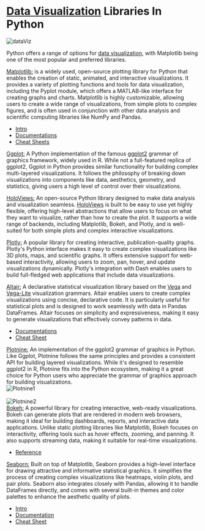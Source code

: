 # [Data Visualization](https://clauswilke.com/dataviz/) Libraries In Python <br/>
![dataViz](https://github.com/user-attachments/assets/15844d99-0612-4053-ab95-b3751d06f8df)
<br/>

Python offers a range of options for [data visualization](https://socviz.co/index.html), with Matplotlib being one of the most popular and preferred libraries. <br/>

[Matplotlib:](https://matplotlib.org/stable/index.html) is a widely used, open-source plotting library for Python that enables the creation of static, animated, and interactive visualizations. It provides a variety of plotting functions and tools for data visualization, including the Pyplot module, which offers a MATLAB-like interface for creating graphs and charts. Matplotlib is highly customizable, allowing users to create a wide range of visualizations, from simple plots to complex figures, and is often used in conjunction with other data analysis and scientific computing libraries like NumPy and Pandas. 
<br/>
-  [Intro](https://matplotlib.org/stable/tutorials/pyplot.html) 
-  [Documentations](https://matplotlib.org/stable/users/explain/quick_start.html)
-  [Cheat Sheets](https://matplotlib.org/cheatsheets/)<br/>

[Ggplot:](https://github.com/yhat/ggpy) A Python implementation of the famous [ggplot2](https://ggplot2.tidyverse.org/) grammar of graphics framework, widely used in R. While not a full-featured replica of ggplot2, Ggplot in Python provides similar functionality for building complex multi-layered visualizations. It follows the philosophy of breaking down visualizations into components like data, aesthetics, geometry, and statistics, giving users a high level of control over their visualizations. <br/>

[HoloViews:](https://holoviews.org/) An open-source Python library designed to make data analysis and visualization seamless. [HoloViews](https://github.com/holoviz/holoviews) is built to be easy to use yet highly flexible, offering high-level abstractions that allow users to focus on what they want to visualize, rather than how to create the plot. It supports a wide range of backends, including Matplotlib, Bokeh, and Plotly, and is well-suited for both simple plots and complex interactive visualizations.

[Plotly:](https://plotly.com/python/) A popular library for creating interactive, publication-quality graphs. Plotly's Python interface makes it easy to create complex visualizations like 3D plots, maps, and scientific graphs. It offers extensive support for web-based interactivity, allowing users to zoom, pan, hover, and update visualizations dynamically. Plotly's integration with Dash enables users to build full-fledged web applications that include data visualizations. <br/>

[Altair:](https://altair-viz.github.io/) A declarative statistical visualization library based on the [Vega](https://vega.github.io/vega/) and [Vega-Lite](https://vega.github.io/vega-lite/) visualization grammars. Altair enables users to create complex visualizations using concise, declarative code. It is particularly useful for statistical plots and is designed to work seamlessly with data in Pandas DataFrames. Altair focuses on simplicity and expressiveness, making it easy to generate visualizations that effectively convey patterns in data.
<br/>
- [Documentations](https://altair-viz.github.io/getting_started/overview.html)
- [Cheat Sheet](https://cheatography.com/gerog/cheat-sheets/python-altair/)

[Plotnine:](https://plotnine.org/) An implementation of the ggplot2 grammar of graphics in Python. Like Ggplot, Plotnine follows the same principles and provides a consistent API for building layered visualizations. While it's designed to resemble ggplot2 in R, Plotnine fits into the Python ecosystem, making it a great choice for Python users who appreciate the grammar of graphics approach for building visualizations. 
<br/>
![Plotnine1](https://github.com/user-attachments/assets/b22deba1-5bcd-477b-83aa-7917af8755cc)
<br/>
<br/>
![Plotnine2](https://github.com/user-attachments/assets/bc6609c4-cdf2-4cad-a179-88ad31a6bc61)
<br/>
[Bokeh:](https://bokeh.org/) A powerful library for creating interactive, web-ready visualizations. Bokeh can generate plots that are rendered in modern web browsers, making it ideal for building dashboards, reports, and interactive data applications. Unlike static plotting libraries like Matplotlib, Bokeh focuses on interactivity, offering tools such as hover effects, zooming, and panning. It also supports streaming data, making it suitable for real-time visualizations.
<br/>
- [Reference](https://docs.bokeh.org/en/latest/docs/reference.html) <br/>

[Seaborn:](https://seaborn.pydata.org/) Built on top of Matplotlib, Seaborn provides a high-level interface for drawing attractive and informative statistical graphics. It simplifies the process of creating complex visualizations like heatmaps, violin plots, and pair plots. Seaborn also integrates closely with Pandas, allowing it to handle DataFrames directly, and comes with several built-in themes and color palettes to enhance the aesthetic quality of plots. <br/>

-  [Intro](https://seaborn.pydata.org/tutorial.html)
-  [Documentation](https://seaborn.pydata.org/api.html)
-  [Cheat Sheet](https://datacamp-community-prod.s3.amazonaws.com/263130e2-2c92-4348-a356-9ed9b5034247)

